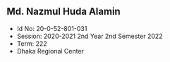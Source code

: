 ##  Md. Nazmul Huda Alamin 
- Id No: 20-0-52-801-031 
- Session: 2020-2021 2nd Year 2nd Semester 2022 
- Term: 222 
- Dhaka Regional Center 
